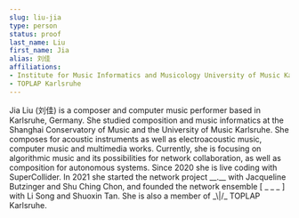 ```yaml
---
slug: liu-jia
type: person
status: proof
last_name: Liu
first_name: Jia
alias: 刘佳
affiliations:
- Institute for Music Informatics and Musicology University of Music Karlsruhe
- TOPLAP Karlsruhe
---
```


Jia Liu (刘佳) is a composer and computer music performer based in Karlsruhe, Germany. She studied composition and music informatics at the Shanghai Conservatory of Music and the University of Music Karlsruhe. She composes for acoustic instruments as well as electroacoustic music, computer music and multimedia works. Currently, she is focusing on algorithmic music and its possibilities for network collaboration, as well as composition for autonomous systems. Since 2020 she is live coding with SuperCollider. In 2021 she started the network project \_\_.\_\_ with Jacqueline Butzinger and Shu Ching Chon, and founded the network ensemble [ _ _ _ ] with Li Song and Shuoxin Tan. She is also a member of \_\\|/_ TOPLAP Karlsruhe.